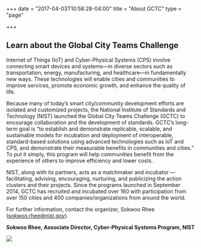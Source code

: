 +++
date = "2017-04-03T10:58:28-04:00"
title = "About GCTC"
type = "page"

+++
## Learn about the Global City Teams Challenge


Internet of Things (IoT) and Cyber-Physical Systems (CPS) involve connecting smart devices and systems—in diverse sectors such as transportation, energy, manufacturing, and healthcare—in fundamentally new ways. These technologies will enable cities and communities to improve services, promote economic growth, and enhance the quality of life.

Because many of today’s smart city/community development efforts are isolated and customized projects, the National Institute of Standards and Technology (NIST) launched the Global City Teams Challenge (GCTC) to encourage collaboration and the development of standards. GCTC’s long-term goal is “to establish and demonstrate replicable, scalable, and sustainable models for incubation and deployment of interoperable, standard-based solutions using advanced technologies such as IoT and CPS, and demonstrate their measurable benefits in communities and cities.” To put it simply, this program will help communities benefit from the experience of others to improve efficiency and lower costs.

NIST, along with its partners, acts as a matchmaker and incubator —facilitating, advising, encouraging, nurturing, and publicizing the action clusters and their projects. Since the programs launched in September 2014, GCTC has recruited and incubated over 160 with participation from over 150 cities and 400 companies/organizations from around the world.


For further information, contact the organizer, Sokwoo Rhee ([sokwoo.rhee@nist.gov](mailto:sokwoo.rhee@nist.gov)).


**Sokwoo Rhee, Associate Director, Cyber-Physical Systems Program, NIST**


![](/GCTC/uploads/2017/04/19/Sokwoo%20Rhee-1.JPG)
